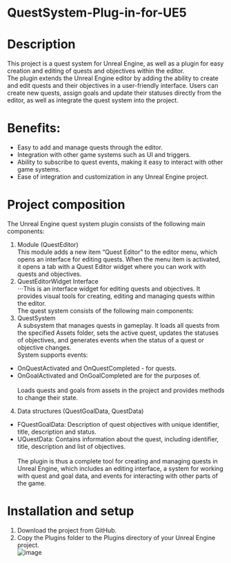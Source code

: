 # QuestSystem-Plug-in-for-UE5
# Description
This project is a quest system for Unreal Engine, as well as a plugin for easy creation and editing of quests and objectives within the editor.<br />
The plugin extends the Unreal Engine editor by adding the ability to create and edit quests and their objectives in a user-friendly interface.
Users can create new quests, assign goals and update their statuses directly from the editor, as well as integrate the quest system into the project.
<br />
# Benefits: <br />
- Easy to add and manage quests through the editor. <br />
- Integration with other game systems such as UI and triggers. <br />
- Ability to subscribe to quest events, making it easy to interact with other game systems. <br />
- Ease of integration and customization in any Unreal Engine project. <br />
# Project composition
The Unreal Engine quest system plugin consists of the following main components:
1. Module (QuestEditor) <br />
This module adds a new item “Quest Editor” to the editor menu, which opens an interface for editing quests. When the menu item is activated, it opens a tab with a Quest Editor widget where you can work with quests and objectives. <br />
2. QuestEditorWidget Interface <br />
⋅⋅⋅This is an interface widget for editing quests and objectives. It provides visual tools for creating, editing and managing quests within the editor.<br />
The quest system consists of the following main components: <br />
3. QuestSystem <br />
A subsystem that manages quests in gameplay. It loads all quests from the specified Assets folder, sets the active quest, updates the statuses of objectives, and generates events when the status of a quest or objective changes. <br />
System supports events: <br />
* OnQuestActivated and OnQuestCompleted - for quests.
* OnGoalActivated and OnGoalCompleted are for the purposes of. <br /> <br /> 
Loads quests and goals from assets in the project and provides methods to change their state.  <br />
4. Data structures (QuestGoalData, QuestData) <br />
* FQuestGoalData: Description of quest objectives with unique identifier, title, description and status.
* UQuestData: Contains information about the quest, including identifier, title, description and list of objectives. <br /> <br />
The plugin is thus a complete tool for creating and managing quests in Unreal Engine, which includes an editing interface, a system for working with quest and goal data, and events for interacting with other parts of the game. <br />
# Installation and setup
1. Download the project from GitHub.
2. Copy the Plugins folder to the Plugins directory of your Unreal Engine project. <br />
![image](https://github.com/user-attachments/assets/5feae4fb-ef33-418a-b59b-0e24ac99d42b)
